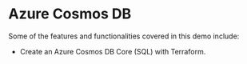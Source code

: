 # Azure Cosmos DB

Some of the features and functionalities covered in this demo include:
 * Create an Azure Cosmos DB Core (SQL) with Terraform.